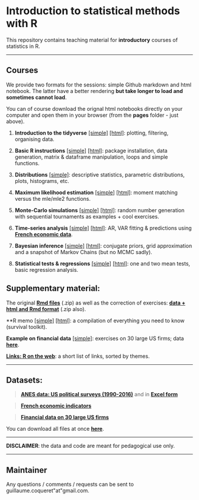 Introduction to statistical methods with R
================
This repository contains teaching material for **introductory** courses of statistics in R.

------------------------------------------------------------------------


Courses
----

We provide two formats for the sessions: simple Github markdown and html notebook. The latter have a better rendering **but take longer to load and sometimes cannot load**.

You can of course download the orignal html notebooks directly on your computer and open them in your browser (from the **pages** folder - just above).

1.  **Introduction to the tidyverse** [[simple]](https://github.com/shokru/rstats/blob/master/pages/S1_tidyverse.md) [[html]](https://htmlpreview.github.io/?https://github.com/shokru/rstats/blob/master/pages/S1_tidyverse.nb.html): plotting, filtering, organising data.

2.  **Basic R instructions** [[simple]](https://github.com/shokru/rstats/blob/master/pages/S2_Basics.md) [[html]](https://htmlpreview.github.io/?https://github.com/shokru/rstats/blob/master/pages/S2_Basics.nb.html): package installation, data generation, matrix & dataframe manipulation, loops and simple functions.

3.  **Distributions** [[simple]](https://github.com/shokru/rstats/blob/master/pages/S3_Distributions.md): descriptive statistics, parametric distributions, plots, histograms, etc.

4.  **Maximum likelihood estimation** [[simple]](https://github.com/shokru/rstats/blob/master/pages/S4_MLE.md) [[html]](https://htmlpreview.github.io/?https://github.com/shokru/rstats/blob/master/pages/S4_MLE.nb.html): moment matching versus the mle/mle2 functions.

5.  **Monte-Carlo simulations** [[simple]](https://github.com/shokru/rstats/blob/master/pages/S5_MC.md) [[html]](https://htmlpreview.github.io/?https://github.com/shokru/rstats/blob/master/pages/S5_MC.nb.html): random number generation with sequential tournaments as examples + cool exercises.

6.  **Time-series analysis** [[simple]](https://github.com/shokru/rstats/blob/master/pages/S6_TS.md) [[html]](https://htmlpreview.github.io/?https://github.com/shokru/rstats/blob/master/pages/S6_TS.nb.html): AR, VAR fitting & predictions using **[French economic data](https://github.com/shokru/rstats/blob/master/data/economics.RData)**.

7.  **Bayesian inference** [[simple]](https://github.com/shokru/rstats/blob/master/pages/S7_Bayes.md) [[html]](https://htmlpreview.github.io/?https://github.com/shokru/rstats/blob/master/pages/S7_Bayes.nb.html): conjugate priors, grid approximation and a snapshot of Markov Chains (but no MCMC sadly).

8.  **Statistical tests & regressions** [[simple]](https://github.com/shokru/rstats/blob/master/pages/S8_Test.md) [[html]](https://htmlpreview.github.io/?https://github.com/shokru/rstats/blob/master/pages/S8_Test.nb.html): one and two mean tests, basic regression analysis.


Supplementary material:
----------

The original **[Rmd files](https://github.com/shokru/rstats/blob/master/material/all_Rmd.zip)** (.zip) as well as the correction of exercises: **[data + html and Rmd format](https://github.com/shokru/rstats/blob/master/material/Solution_files.zip)** (.zip also).

**R memo [[simple]](https://github.com/shokru/rstats/blob/master/pages/R_Memo.md) [[html]](https://htmlpreview.github.io/?https://github.com/shokru/rstats/blob/master/pages/R_Memo.nb.html): a compilation of everything you need to know (survival toolkit).

**Example on financial data** [[simple]](https://github.com/shokru/rstats/blob/master/pages/Fin_solutions.md): exercises on 30 large US firms; data **[here](https://github.com/shokru/rstats/blob/master/data/data.RData)**.

**[Links: R on the web](https://github.com/shokru/rstats/blob/master/material/R_links.md)**: a short list of links, sorted by themes.  

------------------------------------------------------------------------


Datasets:
----------

> **[ANES data: US political surveys (1990-2016)](https://github.com/shokru/rstats/blob/master/data/anes.RData)** and in **[Excel form](https://github.com/shokru/rstats/blob/master/data/anes.xlsx)**

> **[French economic indicators](https://github.com/shokru/rstats/blob/master/data/economics.RData)**

> **[Financial data on 30 large US firms](https://github.com/shokru/rstats/blob/master/data/data.RData)**

You can download all files at once **[here](https://github.com/shokru/rstats/blob/master/data/all_files.zip)**.

------------------------------------------------------------------------

**DISCLAIMER**: the data and code are meant for pedagogical use only. 

------------------------------------------------------------------------



Maintainer
----------

Any questions / comments / requests can be sent to guillaume.coqueret"at"gmail.com.
